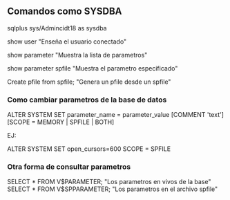 ## Comandos como SYSDBA

sqlplus sys/Admincidt18 as sysdba

show user
"Enseña el usuario conectado"

show parameter
"Muestra la lista de parametros"

show parameter spfile
"Muestra el parametro especificado"

Create pfile from spfile;
"Genera un pfile desde un spfile"

### Como cambiar parametros de la base de datos
ALTER SYSTEM SET parameter_name = parameter_value [COMMENT 'text'] [SCOPE = MEMORY  |  SPFILE  |  BOTH]

EJ:

ALTER SYSTEM SET open_cursors=600 SCOPE = SPFILE

### Otra forma de consultar parametros
SELECT * FROM V$PARAMETER;
"Los parametros en vivos de la base"
SELECT * FROM V$SPPARAMETER;
"Los parametros en el archivo spfile"
